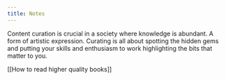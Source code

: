 ```yaml
---
title: Notes
---
```


Content curation is crucial in a society where knowledge is abundant. A form of artistic expression. Curating is all about spotting the hidden gems and putting your skills and enthusiasm to work highlighting the bits that matter to you.

[[How to read higher quality books]]